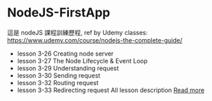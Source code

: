 # NodeJS-FirstApp
這是 nodeJS 課程訓練歷程, ref by Udemy classes: https://www.udemy.com/course/nodejs-the-complete-guide/
- lesson 3-26 Creating node server
- lesson 3-27 The Node Lifecycle & Event Loop
- lesson 3-29 Understanding request
- lesson 3-30 Sending request
- lesson 3-32 Routing request
- lesson 3-33 Redirecting request
All lesson description [Read more](https://extreme-amethyst-885.notion.site/understanding-the-basic-d2c890029de1430c935fc3309c878447?pvs=4)